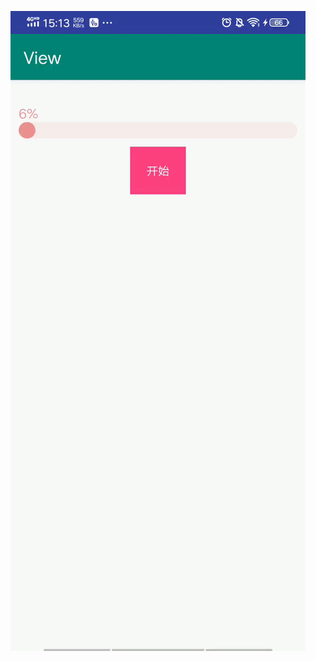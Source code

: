![image](https://github.com/DavisyYang/PercentProgressBar/blob/master/app/src/main/res/mipmap-xxhdpi/ezgif-4-3508c5ae1c55.gif?raw=true)
